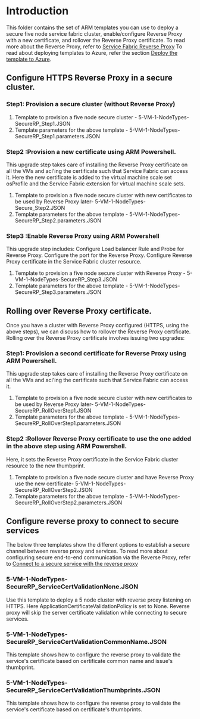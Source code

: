 
# Introduction

This folder contains the set of ARM templates you can use to deploy a secure five node service fabric cluster, enable/configure Reverse Proxy with a new certificate, and rollover the Reverse Proxy certificate.
To read more about the Reverse Proxy, refer to [Service Fabric Reverse Proxy](https://docs.microsoft.com/azure/service-fabric/service-fabric-reverseproxy)
To read about deploying templates to Azure, refer the section [Deploy the template to Azure](https://docs.microsoft.com/azure/service-fabric/service-fabric-cluster-security-update-certs-azure).

## Configure HTTPS Reverse Proxy in a secure cluster.

### Step1: Provision a secure cluster (without Reverse Proxy)
1. Template to provision a five node secure cluster - 5-VM-1-NodeTypes-SecureRP_Step1.JSON 
2. Template parameters for the above template - 5-VM-1-NodeTypes-SecureRP_Step1.parameters.JSON 


### Step2 :Provision a new certificate using ARM Powershell. 
This upgrade step takes care of installing the Reverse Proxy certificate on all the VMs and acl'ing the certificate such that Service Fabric can access it.
Here the new certificate is added to the virtual machine scale set osProfile and the Service Fabric extension for virtual machine scale sets.

1. Template to provision a five node secure cluster with new certificates to be used by Reverse Proxy later- 5-VM-1-NodeTypes-Secure_Step2.JSON 
2. Template parameters for the above template - 5-VM-1-NodeTypes-SecureRP_Step2.parameters.JSON 

### Step3 :Enable Reverse Proxy using ARM Powershell
This upgrade step includes: 
    Configure Load balancer Rule and Probe for Reverse Proxy.
    Configure the port for the Reverse Proxy.
    Configure Reverse Proxy certificate in the Service Fabric cluster resource.

1. Template to provision a five node secure cluster with Reverse Proxy - 5-VM-1-NodeTypes-SecureRP_Step3.JSON 
2. Template parameters for the above template - 5-VM-1-NodeTypes-SecureRP_Step3.parameters.JSON 

## Rolling over Reverse Proxy certificate.
Once you have a cluster with Reverse Proxy configured (HTTPS, using the above steps), we can discuss how to rollover the Reverse Proxy certificate.
Rolling over the Reverse Proxy certificate involves issuing two upgrades:

### Step1: Provision a second certificate for Reverse Proxy using ARM Powershell. 

This upgrade step takes care of installing the Reverse Proxy certificate on all the VMs and acl'ing the certificate such that Service Fabric can access it.

1. Template to provision a five node secure cluster with new certificates to be used by Reverse Proxy later- 5-VM-1-NodeTypes-SecureRP_RollOverStep1.JSON 
2. Template parameters for the above template - 5-VM-1-NodeTypes-SecureRP_RollOverStep1.parameters.JSON 


### Step2 :Rollover Reverse Proxy certificate to use the one added in the above step using ARM Powershell. 
Here, it sets the Reverse Proxy certificate in the Service Fabric cluster resource to the new thumbprint.

1. Template to provision a five node secure cluster and have Reverse Proxy use the new certificate- 5-VM-1-NodeTypes-SecureRP_RollOverStep2.JSON 
2. Template parameters for the above template - 5-VM-1-NodeTypes-SecureRP_RollOverStep2.parameters.JSON 

## Configure reverse proxy to connect to secure services
The below three templates show the different options to establish a secure channel between reverse proxy and services.
To read more about configuring secure end-to-end communication via the Reverse Proxy, refer to [Connect to a secure service with the reverse proxy](https://docs.microsoft.com/azure/service-fabric/service-fabric-reverseproxy-configure-secure-communication)

### 5-VM-1-NodeTypes-SecureRP_ServiceCertValidationNone.JSON
Use this template to deploy a 5 node cluster with reverse proxy listening on HTTPS. Here ApplicationCertificateValidationPolicy is set to None. 
Reverse proxy will skip the server certificate validation while connecting to secure services.

### 5-VM-1-NodeTypes-SecureRP_ServiceCertValidationCommonName.JSON
This template shows how to configure the reverse proxy to validate the service's certificate based on certificate common name and issue's thumbprint.

###  5-VM-1-NodeTypes-SecureRP_ServiceCertValidationThumbprints.JSON
This template shows how to configure the reverse proxy to validate the service's certificate based on certificate's thumbprints. 